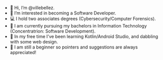 - 👋 Hi, I’m @villebellez.
- 👀 I’m interested in becoming a Software Developer.
- 💻 I hold two associates degrees (Cybersecurity/Computer Forensics).
- 🏫 I am currently pursuing my bachelors in Information Technology (Concentratrion: Software Development).
- 🌱 In my free time I've been learning Kotlin/Android Studio, and dabbling with some web design.
- 📖 I am still a beginner so pointers and suggestions are always appreciated!
<!---
villebellez/villebellez is a ✨ special ✨ repository because its `README.md` (this file) appears on your GitHub profile.
You can click the Preview link to take a look at your changes.
--->
